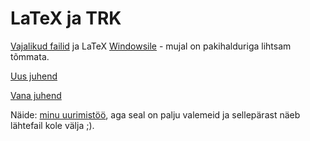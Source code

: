 <meta http-equiv="Content-Type" content="text/html; charset=utf-8">

# LaTeX ja TRK

[Vajalikud failid](https://github.com/andres-erbsen/trkuur) ja LaTeX [Windowsile](http://miktex.org/download) - mujal on pakihalduriga lihtsam tõmmata.

[Uus juhend](http://andres.tedx.ee/latex-juhend-pikk.pdf)

[Vana juhend](https://128.titanpad.com/latex)

Näide: [minu uurimistöö](https://github.com/andres-erbsen/PriorityMail/blob/master/paper/mlmail.tex), aga seal on palju valemeid ja sellepärast näeb lähtefail kole välja ;).
